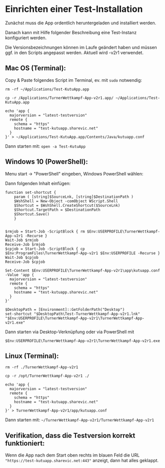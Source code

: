 Einrichten einer Test-Installation
==================================

Zunächst muss die App ordentlich heruntergeladen und installiert werden.

Danach kann mit Hilfe folgender Beschreibung eine Test-Instanz konfiguriert werden.

Die Versionsbezeichnungen können im Laufe geändert haben und müssen ggf. in den Scripts angepasst werden.
Aktuell wird -v2r1 verwendet.

Mac OS (Terminal):
------------------
Copy & Paste folgendes Script im Terminal, ev. mit `sudo` notwendig:
```
rm -rf ~/Applications/Test-KutuApp.app

cp -r /Applications/TurnerWettkampf-App-v2r1.app/ ~/Applications/Test-KutuApp.app

echo 'app {
  majorversion = "latest-testversion"
  remote {
    schema = "https"
    hostname = "test-kutuapp.sharevic.net"
  }
}' > ~/Applications/Test-KutuApp.app/Contents/Java/kutuapp.conf

```
Dann starten mit:
```open -a Test-KutuApp```

Windows 10 (PowerShell):
------------------------

Menu start -> "PowerShell" eingeben, Windows PowerShell wählen:

Dann folgenden Inhalt einfügen:

```
function set-shortcut {
    param ( [string]$SourceLnk, [string]$DestinationPath )
    $WshShell = New-Object -comObject WScript.Shell
    $Shortcut = $WshShell.CreateShortcut($SourceLnk)
    $Shortcut.TargetPath = $DestinationPath
    $Shortcut.Save()
    }


$rmjob = Start-Job -ScriptBlock { rm $Env:USERPROFILE\TurnerWettkampf-App-v2r1 -Recurse }
Wait-Job $rmjob
Receive-Job $rmjob
$cpjob = Start-Job -ScriptBlock { cp $Env:ProgramFiles\TurnerWettkampf-App-v2r1 $Env:USERPROFILE -Recurse }
Wait-Job $cpjob
Receive-Job $cpjob

Set-Content $Env:USERPROFILE\TurnerWettkampf-App-v2r1\app\kutuapp.conf -Value 'app {
  majorversion = "latest-testversion"
  remote {
    schema = "https"
    hostname = "test-kutuapp.sharevic.net"
  }
}'

$DesktopPath = [Environment]::GetFolderPath("Desktop")
set-shortcut "$DesktopPath\Test-TurnerWettkampf-App-v2r1.lnk" "$Env:USERPROFILE\TurnerWettkampf-App-v2r1\TurnerWettkampf-App-v2r1.exe"
```
Dann starten via Desktop-Verknüpfung oder via PowerShell mit
```
$Env:USERPROFILE\TurnerWettkampf-App-v2r1\TurnerWettkampf-App-v2r1.exe
```

Linux (Terminal):
-----------------

```
rm -rf ./TurnerWettkampf-App-v2r1

cp -r /opt/TurnerWettkampf-App-v2r1 ./

echo 'app {
  majorversion = "latest-testversion"
  remote {
    schema = "https"
    hostname = "test-kutuapp.sharevic.net"
  }
}' > TurnerWettkampf-App-v2r1/app/kutuapp.conf
```

Dann starten mit:
```~/TurnerWettkampf-App-v2r1/TurnerWettkampf-App-v2r1```


Verifikation, dass die Testversion korrekt funktioniert:
--------------------------------------------------------
Wenn die App nach dem Start oben rechts im blauen Feld die URL `"https://test-kutuapp.sharevic.net:443"` anzeigt, dann hat alles geklappt.

